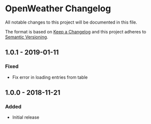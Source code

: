 # OpenWeather Changelog

All notable changes to this project will be documented in this file.

The format is based on [Keep a Changelog](http://keepachangelog.com/) and this project adheres to [Semantic Versioning](http://semver.org/).

## 1.0.1 - 2019-01-11

### Fixed
- Fix error in loading entries from table

## 1.0.0 - 2018-11-21

### Added
- Initial release
